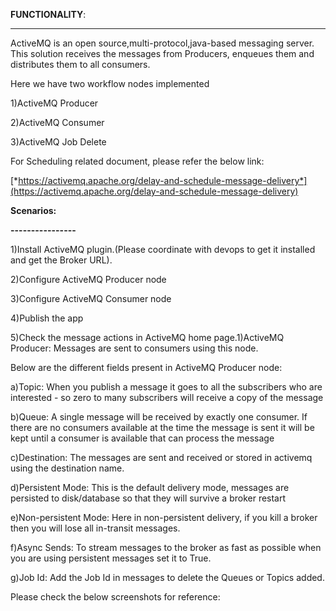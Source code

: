 **FUNCTIONALITY**:

--------------------------

ActiveMQ is an open source,multi-protocol,java-based messaging server.
This solution receives the messages from Producers, enqueues them and
distributes them to all consumers.

Here we have two workflow nodes implemented

1)ActiveMQ Producer

2)ActiveMQ Consumer

3)ActiveMQ Job Delete

For Scheduling related document, please refer the below link:

[*https://activemq.apache.org/delay-and-schedule-message-delivery*](https://activemq.apache.org/delay-and-schedule-message-delivery)

**Scenarios:**

**----------------**

1)Install ActiveMQ plugin.(Please coordinate with devops to get it
installed and get the Broker URL).

2)Configure ActiveMQ Producer node

3)Configure ActiveMQ Consumer node

4)Publish the app

5)Check the message actions in ActiveMQ home page.1)ActiveMQ Producer:
Messages are sent to consumers using this node.

Below are the different fields present in ActiveMQ Producer node:

a)Topic: When you publish a message it goes to all the subscribers who
are interested - so zero to many subscribers will receive a copy of the
message

b)Queue: A single message will be received by exactly one consumer. If
there are no consumers available at the time the message is sent it will
be kept until a consumer is available that can process the message

c)Destination: The messages are sent and received or stored in activemq
using the destination name.

d)Persistent Mode: This is the default delivery mode, messages are
persisted to disk/database so that they will survive a broker restart

e)Non-persistent Mode: Here in non-persistent delivery, if you kill a
broker then you will lose all in-transit messages.

f)Async Sends: To stream messages to the broker as fast as possible when
you are using persistent messages set it to True.

g)Job Id: Add the Job Id in messages to delete the Queues or Topics
added.

Please check the below screenshots for reference:



